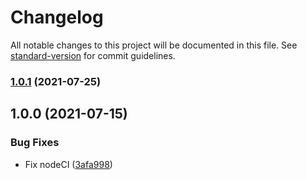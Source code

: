 # Changelog

All notable changes to this project will be documented in this file. See [standard-version](https://github.com/conventional-changelog/standard-version) for commit guidelines.

### [1.0.1](https://github.com/sweatpotato13/nodejs-typescript-boilerplate/compare/v1.0.0...v1.0.1) (2021-07-25)

## 1.0.0 (2021-07-15)

### Bug Fixes

-   Fix nodeCI ([3afa998](https://github.com/sweatpotato13/nodejs-typescript-boilerplate/commit/3afa9986ceafa86c9c8a6933ee35dec01c2843cc))
